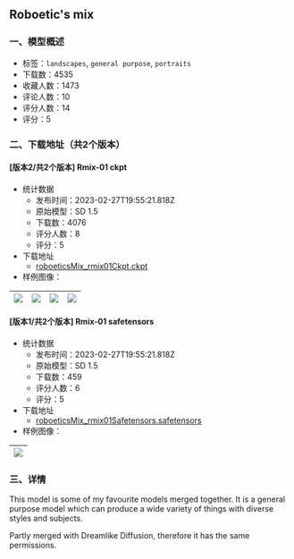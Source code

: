 ## Roboetic's mix
### 一、模型概述

- 标签：`landscapes`, `general purpose`, `portraits`
- 下载数：4535
- 收藏人数：1473
- 评论人数：10
- 评分人数：14
- 评分：5

### 二、下载地址（共2个版本）

#### [版本2/共2个版本] Rmix-01 ckpt

- 统计数据
  - 发布时间：2023-02-27T19:55:21.818Z
  - 原始模型：SD 1.5
  - 下载数：4076
  - 评分人数：8
  - 评分：5
- 下载地址
  - [roboeticsMix_rmix01Ckpt.ckpt](https://civitai.com/api/download/models/4132)
- 样例图像：

| <img src="https://image.civitai.com/xG1nkqKTMzGDvpLrqFT7WA/dd0fbf70-07f2-4436-f5de-f7385784bf00/width=450/160290.jpeg" /> | <img src="https://image.civitai.com/xG1nkqKTMzGDvpLrqFT7WA/c603e776-898e-4b19-c9e5-464160e96800/width=450/160296.jpeg" /> | <img src="https://image.civitai.com/xG1nkqKTMzGDvpLrqFT7WA/a15122d8-83a0-403a-c2e1-50530c381300/width=450/160297.jpeg" /> | <img src="https://image.civitai.com/xG1nkqKTMzGDvpLrqFT7WA/ebbeef61-5b95-4e9b-138a-a956fb4fee00/width=450/160298.jpeg" /> |
| ---- | ---- | ---- | ---- |

#### [版本1/共2个版本] Rmix-01 safetensors

- 统计数据
  - 发布时间：2023-02-27T19:55:21.818Z
  - 原始模型：SD 1.5
  - 下载数：459
  - 评分人数：6
  - 评分：5
- 下载地址
  - [roboeticsMix_rmix01Safetensors.safetensors](https://civitai.com/api/download/models/4142)
- 样例图像：

| <img src="https://image.civitai.com/xG1nkqKTMzGDvpLrqFT7WA/b8780d79-ba70-41de-0aec-5a9e3f1c0600/width=450/160299.jpeg" /> |
| ---- |


### 三、详情
<p>This model is some of my favourite models merged together. It is a general purpose model which can produce a wide variety of things with diverse styles and subjects.</p><p>Partly merged with Dreamlike Diffusion, therefore it has the same permissions.</p>